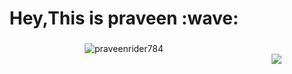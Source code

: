 <h1 align="center">Hey,This is praveen :wave:</h1>
<h3 align="center"></h3>
<div align="center">
<img  margin="30px" src="https://github-readme-streak-stats.herokuapp.com/?user=praveenrider784&theme=dark" alt="praveenrider784" /></div>
<div align="center">
<img  margin="50px" align="right"src="https://github-readme-stats.vercel.app/api?username=praveenrider784&show_icons=true&theme=dark" />
</div>








